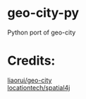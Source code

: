 # geo-city-py
Python port of geo-city

# Credits:
[liaorui/geo-city](https://github.com/liaorui/geo-city) <br>
[locationtech/spatial4j](https://github.com/locationtech/spatial4j)
